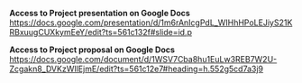 **Access to Project presentation on Google Docs**
https://docs.google.com/presentation/d/1m6rAnIcgPdL_WIHhHPoLEJiyS21KRBxuugCUXkymEeY/edit?ts=561c132f#slide=id.p

**Access to Project proposal on Google Docs**
https://docs.google.com/document/d/1WSV7Cba8hu1EuLw3REB7W2U-Zcgakn8_DVKzWIlEjmE/edit?ts=561c12e7#heading=h.552g5cd7a3j9
